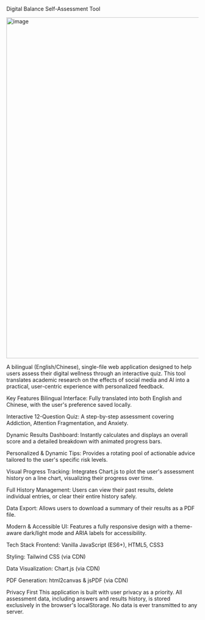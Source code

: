 Digital Balance Self-Assessment Tool

<img width="1920" height="893" alt="image" src="https://github.com/user-attachments/assets/dbe69d8e-8c2d-4e00-b3c5-c5fa71d8512e" />

A bilingual (English/Chinese), single-file web application designed to help users assess their digital wellness through an interactive quiz. This tool translates academic research on the effects of social media and AI into a practical, user-centric experience with personalized feedback.


Key Features
Bilingual Interface: Fully translated into both English and Chinese, with the user's preference saved locally.

Interactive 12-Question Quiz: A step-by-step assessment covering Addiction, Attention Fragmentation, and Anxiety.

Dynamic Results Dashboard: Instantly calculates and displays an overall score and a detailed breakdown with animated progress bars.

Personalized & Dynamic Tips: Provides a rotating pool of actionable advice tailored to the user's specific risk levels.

Visual Progress Tracking: Integrates Chart.js to plot the user's assessment history on a line chart, visualizing their progress over time.

Full History Management: Users can view their past results, delete individual entries, or clear their entire history safely.

Data Export: Allows users to download a summary of their results as a PDF file.

Modern & Accessible UI: Features a fully responsive design with a theme-aware dark/light mode and ARIA labels for accessibility.

Tech Stack
Frontend: Vanilla JavaScript (ES6+), HTML5, CSS3

Styling: Tailwind CSS (via CDN)

Data Visualization: Chart.js (via CDN)

PDF Generation: html2canvas & jsPDF (via CDN)

Privacy First
This application is built with user privacy as a priority. All assessment data, including answers and results history, is stored exclusively in the browser's localStorage. No data is ever transmitted to any server.    
